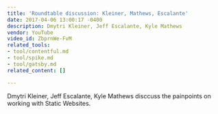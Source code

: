 ```yaml
---
title: 'Roundtable discussion: Kleiner, Mathews, Escalante'
date: 2017-04-06 13:00:17 -0400
description: Dmytri Kleiner, Jeff Escalante, Kyle Mathews
vendor: YouTube
video_id: ZbprnWe-FvM
related_tools:
- tool/contentful.md
- tool/spike.md
- tool/gatsby.md
related_content: []

---
```

Dmytri Kleiner, Jeff Escalante, Kyle Mathews disccuss the painpoints on working with Static Websites.